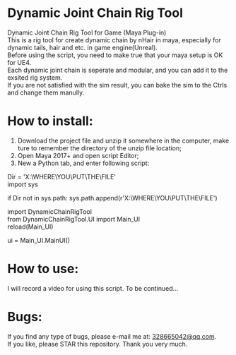 # Dynamic Joint Chain Rig Tool
Dynamic Joint Chain Rig Tool for Game (Maya Plug-in)  
This is a rig tool for create dynamic chain by nHair in maya, especially for dynamic tails, hair and etc. in game engine(Unreal).  
Before using the script, you need to make true that your maya setup is OK for UE4.  
Each dynamic joint chain is seperate and modular, and you can add it to the exsited rig system.  
If you are not satisfied with the sim result, you can bake the sim to the Ctrls and change them manully.

# How to install:
1. Download the project file and unzip it somewhere in the computer, make ture to remember the directory of the unzip file location;  
2. Open Maya 2017+ and open script Editor;  
3. New a Python tab, and enter following script:  

Dir = 'X:\WHERE\YOU\PUT\THE\FILE'  
import sys  

if Dir not in sys.path: sys.path.append(r'X:\WHERE\YOU\PUT\THE\FILE')  

import DynamicChainRigTool  
from DynamicChainRigTool.UI import Main_UI  
reload(Main_UI)  

ui = Main_UI.MainUI()  

# How to use:
I will record a video for using this script. To be continued...

# Bugs:
If you find any type of bugs, please e-mail me at: 328665042@qq.com.  
If you like, please STAR this repository. Thank you very much.
